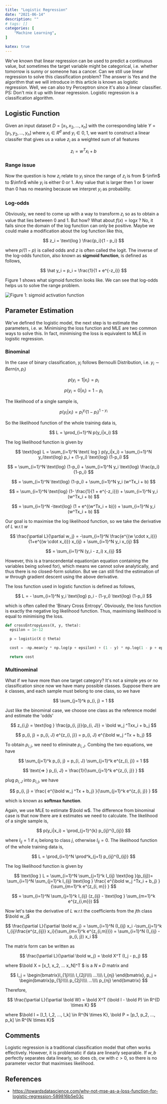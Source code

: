 ```yaml
---
title: "Logistic Regression"
date: "2021-06-14"
description: ""
# tags: []
categories: [
    "Machine Learning",
]

katex: true
---
```




We've known that linear regression can be used to predict a continuous value, but sometimes the target variable might be categorical, i.e. whether tomorrow is sunny or someone has a cancer. Can we still use linear regression to solve this classification problem? The answer is Yes and the algorithm that we will introduce in this article is known as logistic regression. Well, we can also try Perceptron since it's also a linear classifier. PS: Don't mix it up with linear regression. Logistic regression is a classification algorithm.



<!--more-->



## Logistic Function



Given an input dataset $D = [x_1, x_2, ..., x_n]$ with the corresponding lable $Y = [y_1, y_2, ..., y_n]$ where $x_i \in R^d$ and $y_i \in {0, 1}$, we want to construct a linear classifer that gives us a value $z_i$ as a weighted sum of all features


$$
z_i = w^T x_i + b
$$


### Range issue

Now the question is how $z_i$ relate to $y_i$ since the range of $z_i$ is from $-\infin$ to $\infin$ while $y_i$ is either 0 or 1. Any value that is larger then 1 or lower than 0 has no meaning because we interpret $y_i$ as probability.



### Log-odds

Obviously, we need to come up with a way to transform $z_i$ so as to obtain a value that lies between 0 and 1. But how? What about $f(x) = \text{log} x$ ? No, it fails since the domain of the log function can only be positive. Maybe we could make a modification about the log function like this, 




$$
z_i = \text{log } \frac{p_i}{1 - p_i}
$$




where $p/(1-p)$ is called odds and $z$ is often called the logit. The inverse of the log-odds function, also known as **sigmoid function**, is defined as follows, 


$$
\hat y_i = p_i = \frac{1}{1 + e^{-z_i}}
$$




Figure 1 shows what sigmoid function looks like. We can see that log-odds helps us to solve the range problem.



![](/blog/post/images/log-odds.png "Figure 1: sigmoid activation function")



## Parameter Estimation



We've defined the logistic model, the next step is to estimate the parameters, i.e. $w$. Minimising the loss function and MLE are two common ways to solve this. In fact, minimising the loss is equivalent to MLE in logistic regression.



### Binominal

In the case of binary classification, $y_i$ follows Bernoulli Distribution, i.e. $y_i \sim Bern(n, p_i)$


$$
p(y_i = 1 |x_i) = p_i
$$

$$
p(y_i = 0 |x_i) = 1 - p_i
$$


The likelihood of a single sample is,


$$
p(y_i|x_i) = p_i^{y_i} (1-p_i)^{1-y_i}
$$


So the likelihood function of the whole training data is,




$$
L = \prod_{i=1}^N p(y_i|x_i)
$$


The log likelihood function is given by




$$
\text{log} L = \sum_{i=1}^N \text{ log } p(y_i|x_i) = \sum_{i=1}^N  y_i\text{log} p_i + (1-y_i) \text{log} (1-p_i)
$$

$$
= \sum_{i=1}^N \text{log} (1-p_i) + \sum_{i=1}^N y_i \text{log} \frac{p_i}{1-p_i}
$$

$$
= \sum_{i=1}^N \text{log} (1-p_i) + \sum_{i=1}^N y_i  (w^Tx_i + b)
$$

$$
= \sum_{i=1}^N \text{log} (1- \frac{1}{1 + e^{-z_i}}) + \sum_{i=1}^N y_i  (w^Tx_i + b)
$$



$$
= \sum_{i=1}^N -\text{log} (1 + e^{(w^Tx_i + b)}) + \sum_{i=1}^N y_i  (w^Tx_i + b)
$$


Our goal is to maximise the log likelihood function, so we take the derivative of $L$ w.r.t $w$


$$
\frac{\partial L}{\partial w_j} = -\sum_{i=1}^N \frac{e^{(w \cdot x_i)}}{1+e^{(w \cdot x_i)}}  x_{ij} + \sum_{i=1}^N y_i  x_{ij}
$$

$$
= \sum_{i=1}^N  (y_i - z_i)  x_{ij}
$$


However, this is a transcendental equation(an equation containing the variables being solved for), which means we cannot solve analytically, and thus there is no closed-form solution. But we can still find the estimation of $w$ through gradient descent using the above derivative.



The loss function used in logistic function is defined as follows,


$$
L = - \sum_{i=1}^N y_i \text{log} p_i - (1-y_i) \text{log} (1-p_i)
$$


which is often called the 'Binary Cross Entropy'. Obviously, the loss function is exactly the negative log likelihood function. Thus, maximising likelihood is equal to minimising the loss. 



```python
def crossEntropyLoss(X, y, theta):
  epsilon = 1e-12

  p = logistic(X @ theta)

  cost = -np.mean(y * np.log(p + epsilon) + (1 - y) * np.log(1 - p + epsilon))

  return cost
```



### Multinominal

What if we have more than one target category? It's not a simple yes or no classification since now we have many possible classes.  Suppose there are $k$ classes, and each sample must belong to one class, so we have


$$
\sum_{j=1}^k p_{i, j} = 1
$$


Just like the binominal case, we choose one class as the reference model and estimate the 'odds'


$$
z_{i,j} = \text{log } \frac{p_{i, j}}{p_{i, J}} = \bold w_j ^Txx_i + b_j
$$

$$
p_{i, j} = p_{i, J} e^{z_{i, j}} = p_{i, J} e^{\bold w_j ^Tx + b_j}
$$




To obtain $p_{i, j}$, we need to eliminate $p_{i, J}$. Combing the two equations, we have


$$
\sum_{j=1}^k p_{i, j} = p_{i, J} \sum_{j=1}^k  e^{z_{i, j}}  = 1
$$

$$
\text{=> } p_{i, J}  = \frac{1}{\sum_{j=1}^k  e^{z_{i, j}} }
$$


plug $p_{i, J}$ into $p_{i,j}$, we have


$$
p_{i, j} = \frac{ e^{\bold w_j ^Tx + b_j} }{\sum_{j=1}^k  e^{z_{i, j}} }
$$


which is known as **softmax function**. 

Again, we use MLE to estimate $\bold w$. The difference from binominal case is that now there are $k$ estimates we need to calculate. The likelihood of a single sample is,


$$
p(y_i|x_i) = \prod_{j=1}^{k} p_{ij}^{I_{ij}}
$$


where $I_{ij} = 1$ if $x_i$ belong to class $j$, otherwise $I_{ij}=0$. The likelihood function of the whole training data is,


$$
L = \prod_{i=1}^N \prod^k_{j=1} p_{ij}^{I_{ij}}
$$


The log likelihood function is given by


$$
\text{log } L = \sum_{i=1}^N \sum_{j=1}^k I_{ij} \text{log }(p_{ij})= \sum_{i=1}^N \sum_{j=1}^k I_{ij} \text{log } \frac{ e^{\bold w_j ^Tx_i + b_j} }{\sum_{m=1}^k  e^{z_{i, m}} }
$$

$$
= \sum_{i=1}^N \sum_{j=1}^k I_{ij} (z_{ij} - \text{log } \sum_{m=1}^k e^{z_{i,m}})
$$




Now let's take the derivative of $L$ w.r.t the coefficients from the $j\text{th}$ class $\bold w_j$




$$
\frac{\partial L}{\partial \bold w_j} = \sum_{i=1}^N (I_{ij} x_i -\sum_{j=1}^k I_{ij}\frac{e^{z_{ij}} x_i}{\sum_{m=1}^k e^{z_{i,m}}}) = \sum_{i=1}^N (I_{ij} - p_{i, j}) x_i
$$


The matrix form can be written as


$$
\frac{\partial L}{\partial \bold w_j} = \bold X^T (I_j - p_j)
$$


where $\bold X  = [x_1, x_2, ... x_N]^T $ is a $N \times D$ matrix and 


$$
I_j = \begin{bmatrix}I_{1j}\\\\ I_{2j}\\\\ ...\\\\ I_{nj} \end{bmatrix},
p_j = \begin{bmatrix}p_{1j}\\\\ p_{2j}\\\\ ...\\\\ p_{nj} \end{bmatrix}
$$


Therefore, 


$$
\frac{\partial L}{\partial \bold W} = \bold X^T (\bold I - \bold P) \in R^{D \times K}
$$


where $\bold I = [I_1, I_2, ..., I_k] \in R^{N \times K}, \bold P = [p_1, p_2, ..., p_k] \in R^{N \times K}$





## Comments



Logistic regression is a traditional classification model that often works effectively. However, it is problematic if data are linearly separable. If $w, b$ perfectly separates data linearly, so does cb, cw with $c \gt 0$, so there is no parameter vector that maximises likelihood.





## References

- https://towardsdatascience.com/why-not-mse-as-a-loss-function-for-logistic-regression-589816b5e03c

